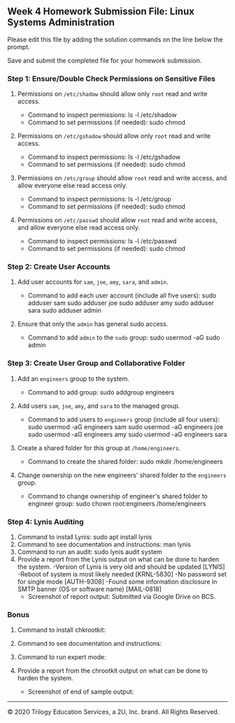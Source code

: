 ## Week 4 Homework Submission File: Linux Systems Administration

Please edit this file by adding the solution commands on the line below the prompt.

Save and submit the completed file for your homework submission.


### Step 1: Ensure/Double Check Permissions on Sensitive Files

1. Permissions on `/etc/shadow` should allow only `root` read and write access.

    - Command to inspect permissions:
        ls -l /etc/shadow
    - Command to set permissions (if needed):
        sudo chmod 
2. Permissions on `/etc/gshadow` should allow only `root` read and write access.

    - Command to inspect permissions:
        ls -l /etc/gshadow
    - Command to set permissions (if needed):
        sudo chmod
3. Permissions on `/etc/group` should allow `root` read and write access, and allow everyone else read access only.

    - Command to inspect permissions:
        ls -l /etc/group
    - Command to set permissions (if needed):
        sudo chmod
4. Permissions on `/etc/passwd` should allow `root` read and write access, and allow everyone else read access only.

    - Command to inspect permissions:
        ls -l /etc/passwd
    - Command to set permissions (if needed):
        sudo chmod
### Step 2: Create User Accounts

1. Add user accounts for `sam`, `joe`, `amy`, `sara`, and `admin`.

    - Command to add each user account (include all five users):
        sudo adduser sam 
        sudo adduser joe
        sudo adduser amy
        sudo adduser sara
        sudo adduser admin
2. Ensure that only the `admin` has general sudo access.

    - Command to add `admin` to the `sudo` group:
        sudo usermod -aG sudo admin
### Step 3: Create User Group and Collaborative Folder

1. Add an `engineers` group to the system.

    - Command to add group:
        sudo addgroup engineers
2. Add users `sam`, `joe`, `amy`, and `sara` to the managed group.

    - Command to add users to `engineers` group (include all four users):
        sudo usermod -aG engineers sam
        sudo usermod -aG engineers joe
        sudo usermod -aG engineers amy
        sudo usermod -aG engineers sara
3. Create a shared folder for this group at `/home/engineers`.

    - Command to create the shared folder:
        sudo mkdir /home/engineers
4. Change ownership on the new engineers' shared folder to the `engineers` group.

    - Command to change ownership of engineer's shared folder to engineer group:
        sudo chown root:engineers /home/engineers
### Step 4: Lynis Auditing

1. Command to install Lynis:
        sudo apt install lynis
2. Command to see documentation and instructions:
        man lynis
3. Command to run an audit:
        sudo lynis audit system
4. Provide a report from the Lynis output on what can be done to harden the system.
        -Version of Lynis is very old and should be updated [LYNIS]
        -Reboot of system is most likely needed [KRNL-5830]
        -No password set for single mode [AUTH-9308]
        -Found some information disclosure in SMTP banner (OS or software name) [MAIL-0818]
    - Screenshot of report output:
        Submitted via Google Drive on BCS.

### Bonus
1. Command to install chkrootkit:

2. Command to see documentation and instructions:

3. Command to run expert mode:

4. Provide a report from the chrootkit output on what can be done to harden the system.
    - Screenshot of end of sample output:

---
© 2020 Trilogy Education Services, a 2U, Inc. brand. All Rights Reserved.
